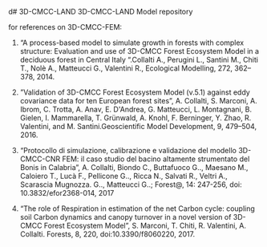 d# 3D-CMCC-LAND
3D-CMCC-LAND Model repository

for references on 3D-CMCC-FEM:

1. “A process-based model to simulate growth in forests with complex structure: Evaluation and use of 3D-CMCC Forest Ecosystem Model in a deciduous forest in Central Italy “.Collalti A., Perugini L., Santini M., Chiti T., Nolè A., Matteucci G., Valentini R., Ecological Modelling, 272, 362– 378, 2014.

2. ”Validation of 3D-CMCC Forest Ecosystem Model (v.5.1) against eddy covariance data for ten European forest sites”, A. Collalti, S. Marconi, A. Ibrom, C. Trotta, A. Anav, E. D'Andrea, G. Matteucci, L. Montagnani, B. Gielen, I. Mammarella, T. Grünwald, A. Knohl, F. Berninger, Y. Zhao, R. Valentini, and M. Santini.Geoscientific Model Development, 9, 479–504, 2016.

3.  “Protocollo di simulazione, calibrazione e validazione del modello 3D-CMCC-CNR FEM: il caso studio del bacino altamente strumentato del Bonis in Calabria”, A. Collalti,  Biondo C., Buttafuoco G.., Maesano M., Caloiero T., Lucà F., Pellicone G.., Ricca N., Salvati R., Veltri A., Scarascia Mugnozza. G.., Matteucci G..; Forest@, 14: 247-256, doi: 10.3832/efor2368-014, 2017

4. “The role of Respiration in estimation of the net Carbon cycle: coupling soil Carbon dynamics and canopy turnover in a novel version of 3D-CMCC Forest Ecosystem Model”, S. Marconi, T. Chiti, R. Valentini, A. Collalti. Forests, 8, 220, doi:10.3390/f8060220, 2017.


